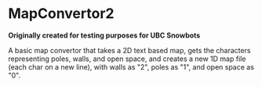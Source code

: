 # MapConvertor2

**Originally created for testing purposes for UBC Snowbots**

A basic map convertor that takes a 2D text based map, gets the characters representing poles, walls, and open space, and creates a new 1D map file (each char on a new line), with walls as "2", poles as "1", and open space as "0".
